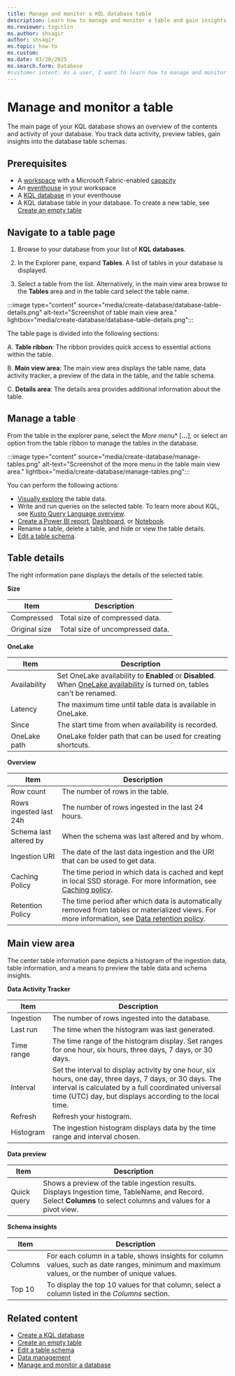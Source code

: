```yaml
---
title: Manage and monitor a KQL database table
description: Learn how to manage and monitor a table and gain insights from the system information in Real-Time Intelligence.
ms.reviewer: tzgitlin
ms.author: shsagir
author: shsagir
ms.topic: how-to
ms.custom:
ms.date: 03/20/2025
ms.search.form: Database
#customer intent: As a user, I want to learn how to manage and monitor a table in a KQL  database so that I can effectively utilize Real-Time Intelligence.
---
```

# Manage and monitor a table

The main page of your KQL database shows an overview of the contents and activity of your database. You track data activity, preview tables, gain insights into the database table schemas.

## Prerequisites

* A [workspace](../fundamentals/create-workspaces.md) with a Microsoft Fabric-enabled [capacity](../enterprise/licenses.md#capacity)
* An [eventhouse](create-eventhouse.md) in your workspace
* A [KQL database](create-database.md) in your eventhouse
* A KQL database table in your database. To create a new table, see [Create an empty table](create-empty-table.md)

## Navigate to a table page

1. Browse to your database from your list of **KQL databases**.  

1. In the Explorer pane, expand **Tables**. A list of tables in your database is displayed.

1. Select a table from the list. Alternatively, in the main view area browse to the **Tables** area and in the table card select the table name.

:::image type="content" source="media/create-database/database-table-details.png" alt-text="Screenshot of table main view area." lightbox="media/create-database/database-table-details.png":::

The table page is divided into the following sections:

A. **Table ribbon**: The ribbon provides quick access to essential actions within the table.

B. **Main view area**: The main view area displays the table name, data activity tracker, a preview of the data in the table, and the table schema.

C. **Details area**: The details area provides additional information about the table.

## Manage a table

From the table in the explorer pane, select the  *More menu** [**...**], or select an option from the table ribbon to manage the tables in the database.

:::image type="content" source="media/create-database/manage-tables.png" alt-text="Screenshot of the more menu in the table main view area." lightbox="media/create-database/manage-tables.png":::

You can perform the following actions:

* [Visually explore](user-flow-4.md) the table data.
* Write and run queries on the selected table. To learn more about KQL, see [Kusto Query Language overview](/azure/data-explorer/kusto/query/index?context=/fabric/context/context).
* [Create a Power BI report](create-powerbi-report.md), [Dashboard](dashboard-real-time-create.md#create-a-new-dashboard), or [Notebook](notebooks.md#create-a-notebook-from-a-kql-database).
* Rename a table, delete a table, and hide or view the table details.
* [Edit a table schema](edit-table-schema.md).

## Table details

The right information pane displays the details of the selected table.

**Size**

| Item| Description|
|---|---|
| Compressed | Total size of compressed data.|
| Original size | Total size of uncompressed data.|

**OneLake**

| Item| Description|
|---|---|
| Availability | Set OneLake availability to **Enabled** or **Disabled**. When [OneLake availability](../onelake/onelake-overview.md) is turned on, tables can't be renamed. |
| Latency| The maximum time until table data is available in OneLake.|
| Since | The start time from when availability is recorded. |
| OneLake path | OneLake folder path that can be used for creating shortcuts.|

**Overview**

| Item| Description|
|---|---|
| Row count | The number of rows in the table.|
| Rows ingested last 24h | The number of rows ingested in the last 24 hours.|
| Schema last altered by | When the schema was last altered and by whom.|
| Ingestion URI | The date of the last data ingestion and the URI that can be used to get data.|
| Caching Policy | The time period in which data is cached and kept in local SSD storage. For more information, see [Caching policy](/fabric/real-time-intelligence/data-policies#caching-policy).|
| Retention Policy | The time period after which data is automatically removed from tables or materialized views. For more information, see [Data retention policy](/fabric/real-time-intelligence/data-policies#data-retention-policy).|

## Main view area

The center table information pane depicts a histogram of the ingestion data, table information, and a means to preview the table data and schema insights.

**Data Activity Tracker**

| Item| Description|
|---|---|
| Ingestion | The number of rows ingested into the database.|
| Last run | The time when the histogram was last generated.|
| Time range | The time range of the histogram display. Set ranges for one hour, six hours, three days, 7 days, or 30 days. |
| Interval |Set the interval to display activity by one hour, six hours, one day, three days, 7 days, or 30 days. The interval is calculated by a full coordinated universal time (UTC) day, but displays according to the local time. |
| Refresh | Refresh your histogram.|
| Histogram | The ingestion histogram displays data by the time range and interval chosen.|

**Data preview**

| Item| Description|
|---|---|
| Quick query | Shows a preview of the table ingestion results. Displays Ingestion time, TableName, and Record. Select **Columns** to select columns and values for a pivot view.|

**Schema insights**

| Item| Description|
|---|---|
| Columns | For each column in a table, shows insights for column values, such as date ranges, minimum and maximum values, or the number of unique values.|
| Top 10 | To display the top 10 values for that column, select a column listed in the *Columns* section.|

## Related content

* [Create a KQL database](create-database.md)
* [Create an empty table](create-empty-table.md)
* [Edit a table schema](edit-table-schema.md)
* [Data management](data-management.md)
* [Manage and monitor a database](manage-monitor-database.md)
